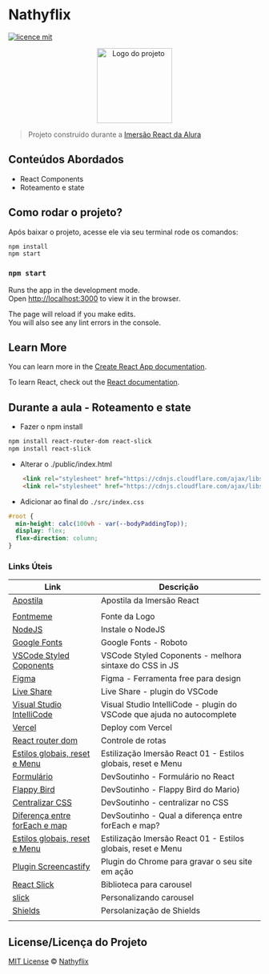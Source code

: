 # Nathyflix

[![licence mit](https://img.shields.io/badge/licence-MIT-blue.svg)](https://github.com/imersao-alura/aluraflix/blob/master/LICENSE)

<p align="center">
  <img alt="Logo do projeto" width="150px" src="https://www.alura.com.br/assets/img/imersoes/react/imersao-react-logo.1594044142.svg" />
</p>

> Projeto construido durante a [Imersão React da Alura](https://www.alura.com.br/imersao-react/)


## Conteúdos Abordados
- React Components 
- Roteamento e state


## Como rodar o projeto?

Após baixar o projeto, acesse ele via seu terminal rode os comandos:

```sh
npm install
npm start
```

### `npm start`

Runs the app in the development mode.<br />
Open [http://localhost:3000](http://localhost:3000) to view it in the browser.

The page will reload if you make edits.<br />
You will also see any lint errors in the console.

## Learn More

You can learn more in the [Create React App documentation](https://facebook.github.io/create-react-app/docs/getting-started).

To learn React, check out the [React documentation](https://reactjs.org/).



## Durante a aula - Roteamento e state

- Fazer o npm install

```sh
npm install react-router-dom react-slick
npm install react-slick
```

- Alterar o ./public/index.html
```html
    <link rel="stylesheet" href="https://cdnjs.cloudflare.com/ajax/libs/slick-carousel/1.6.0/slick.min.css">
    <link rel="stylesheet" href="https://cdnjs.cloudflare.com/ajax/libs/slick-carousel/1.6.0/slick-theme.min.css">
```

- Adicionar ao final do `./src/index.css`

```css
#root {
  min-height: calc(100vh - var(--bodyPaddingTop));
  display: flex;
  flex-direction: column;
}
```

### Links Úteis

| Link | Descrição |
| ------ | ------ |
|[Apostila](https://drive.google.com/file/d/1Y6W-rGJgKYek2kRjIqg9Pn-gWPv4KcGO/view) |Apostila da Imersão React |
|[]()|  |
|[Fontmeme](https://fontmeme.com/netflix-font)|Fonte da Logo |
|[NodeJS](https://nodejs.org/pt-br/) |Instale o NodeJS |
|[Google Fonts](https://fonts.google.com/) |Google Fonts - Roboto|
|[VSCode Styled Coponents](https://marketplace.visualstudio.com/items?itemName=jpoissonnier.vscode-styled-components) |VSCode Styled Coponents - melhora sintaxe do CSS in JS |
|[Figma](https://www.figma.com)|Figma - Ferramenta free para design |
|[Live Share](https://marketplace.visualstudio.com/items?itemName=MS-vsliveshare.vsliveshare) |Live Share - plugin do VSCode|
|[Visual Studio IntelliCode](https://marketplace.visualstudio.com/items?itemName=VisualStudioExptTeam.vscodeintellicode)  |Visual Studio IntelliCode - plugin do VSCode que ajuda no autocomplete|
|[Vercel](https://vercel.com/) |Deploy com Vercel  |
|[React router dom](https://reactrouter.com/web/guides/quick-start) |Controle de rotas  |
|[Estilos globais, reset e Menu](https://www.youtube.com/watch?v=nDxp3YEpR1E&list=PLbcp5RKTX5wNF34qxISyWY6kignmhBQRT)|Estilização Imersão React 01 - Estilos globais, reset e Menu  |
|[Formulário](https://www.youtube.com/watch?v=cMq6k7ymv2s)|DevSoutinho - Formulário no React |
|[Flappy Bird](https://www.youtube.com/watch?v=jOAU81jdi-c&list=PLTcmLKdIkOWmeNferJ292VYKBXydGeDej)|DevSoutinho - Flappy Bird do Mario)  |
|[Centralizar CSS](https://www.youtube.com/watch?v=Cu-HP-gvggg)|DevSoutinho - centralizar no CSS  |
|[Diferença entre forEach e map](https://www.youtube.com/watch?v=JbzcLKiTThk)|DevSoutinho - Qual a diferença entre forEach e map?  |
|[Estilos globais, reset e Menu](https://www.youtube.com/watch?v=nDxp3YEpR1E&list=PLbcp5RKTX5wNF34qxISyWY6kignmhBQRT)|Estilização Imersão React 01 - Estilos globais, reset e Menu  |
|[Plugin Screencastify](https://chrome.google.com/webstore/detail/screencastify-screen-vide/mmeijimgabbpbgpdklnllpncmdofkcpn)|Plugin do Chrome para gravar o seu site em ação |
|[React Slick](https://react-slick.neostack.com/)|Biblioteca para carousel |
|[slick](https://kenwheeler.github.io/slick/)|Personalizando carousel |
|[Shields](https://shields.io/)|Persolanização de Shields |
|[]()|  |


## License/Licença do Projeto
[MIT License](./LICENSE) © [Nathyflix](https://nathyflix.vercel.app/)
